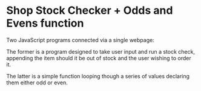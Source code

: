 # Shop Stock Checker + Odds and Evens function
Two JavaScript programs connected via a single webpage:

The former is a program designed to take user input and run a stock check, appending the item should it be out of stock and the user wishing to order it.

The latter is a simple function looping though a series of values declaring them either odd or even.